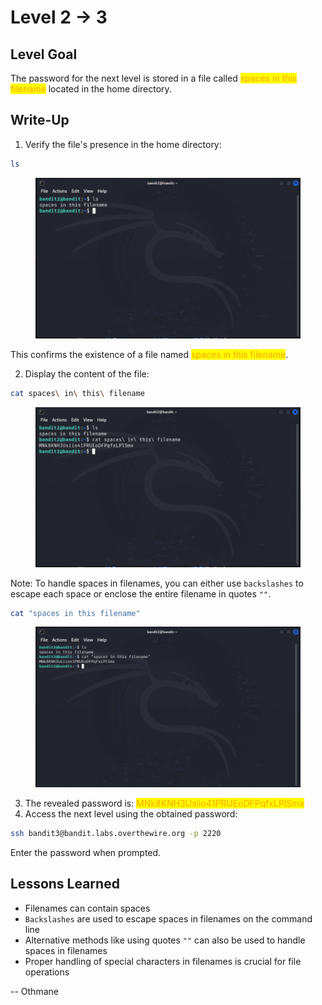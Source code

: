 # Level 2 → 3

## Level Goal

The password for the next level is stored in a file called <mark style="color:orange;">spaces in this filename</mark> located in the home directory.



## Write-Up

1. Verify the file's presence in the home directory:

```sh
ls
```

<figure><img src="../../../../.gitbook/assets/image (4) (1) (1) (1) (1) (1).png" alt="ls"><figcaption></figcaption></figure>

This confirms the existence of a file named <mark style="color:orange;">spaces in this filename</mark>.

2. Display the content of the file:

```sh
cat spaces\ in\ this\ filename
```

<figure><img src="../../../../.gitbook/assets/image (1) (1) (1) (1) (1) (1) (1) (1) (1) (1) (1) (1) (1).png" alt="cat spaces\ in\ this\ filename"><figcaption></figcaption></figure>

Note: To handle spaces in filenames, you can either use `backslashes` to escape each space or enclose the entire filename in quotes `""`.

```sh
cat "spaces in this filename"
```

<figure><img src="../../../../.gitbook/assets/image (5) (1) (1).png" alt="cat &#x22;spaces in this filename&#x22;"><figcaption></figcaption></figure>

3. The revealed password is: <mark style="color:orange;">MNk8KNH3Usiio41PRUEoDFPqfxLPlSmx</mark>
4. Access the next level using the obtained password:

```sh
ssh bandit3@bandit.labs.overthewire.org -p 2220
```

Enter the password when prompted.



## Lessons Learned

* Filenames can contain spaces
* `Backslashes` are used to escape spaces in filenames on the command line
* Alternative methods like using quotes `""` can also be used to handle spaces in filenames
* Proper handling of special characters in filenames is crucial for file operations



\-- Othmane




